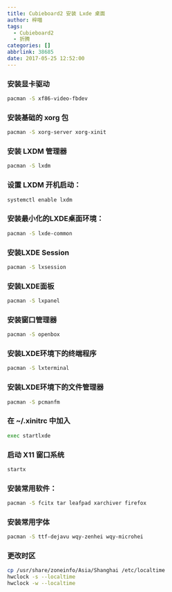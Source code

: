 ```yaml
---
title: Cubieboard2 安装 Lxde 桌面
author: 梓喵
tags:
  - Cubieboard2
  - 折腾
categories: []
abbrlink: 38685
date: 2017-05-25 12:52:00
---
```

### 安装显卡驱动
```bash
pacman -S xf86-video-fbdev
```
### 安装基础的 xorg 包
```bash
pacman -S xorg-server xorg-xinit
```
### 安装 LXDM 管理器
```bash
pacman -S lxdm
```
### 设置 LXDM 开机启动：
```bash
systemctl enable lxdm
```
### 安装最小化的LXDE桌面环境：
```bash
pacman -S lxde-common
```
### 安装LXDE Session
```bash
pacman -S lxsession
```
### 安装LXDE面板
```bash
pacman -S lxpanel
```
### 安装窗口管理器
```bash
pacman -S openbox
```
### 安装LXDE环境下的终端程序
```bash
pacman -S lxterminal
```
### 安装LXDE环境下的文件管理器
```bash
pacman -S pcmanfm
```
### 在 ~/.xinitrc 中加入
```bash
exec startlxde
```
### 启动 X11 窗口系统
```bash
startx
```
### 安装常用软件：
```bash
pacman -S fcitx tar leafpad xarchiver firefox
```
### 安装常用字体
```bash
pacman -S ttf-dejavu wqy-zenhei wqy-microhei
```
### 更改时区
```bash
cp /usr/share/zoneinfo/Asia/Shanghai /etc/localtime
hwclock -s --localtime
hwclock -w --localtime
```